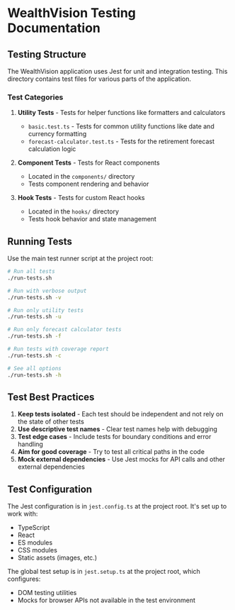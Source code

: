 # WealthVision Testing Documentation

## Testing Structure

The WealthVision application uses Jest for unit and integration testing. This directory contains test files for various parts of the application.

### Test Categories

1. **Utility Tests** - Tests for helper functions like formatters and calculators
   - `basic.test.ts` - Tests for common utility functions like date and currency formatting
   - `forecast-calculator.test.ts` - Tests for the retirement forecast calculation logic

2. **Component Tests** - Tests for React components
   - Located in the `components/` directory
   - Tests component rendering and behavior

3. **Hook Tests** - Tests for custom React hooks
   - Located in the `hooks/` directory
   - Tests hook behavior and state management

## Running Tests

Use the main test runner script at the project root:

```bash
# Run all tests
./run-tests.sh

# Run with verbose output
./run-tests.sh -v

# Run only utility tests
./run-tests.sh -u

# Run only forecast calculator tests
./run-tests.sh -f

# Run tests with coverage report
./run-tests.sh -c

# See all options
./run-tests.sh -h
```

## Test Best Practices

1. **Keep tests isolated** - Each test should be independent and not rely on the state of other tests
2. **Use descriptive test names** - Clear test names help with debugging
3. **Test edge cases** - Include tests for boundary conditions and error handling
4. **Aim for good coverage** - Try to test all critical paths in the code
5. **Mock external dependencies** - Use Jest mocks for API calls and other external dependencies

## Test Configuration

The Jest configuration is in `jest.config.ts` at the project root. It's set up to work with:

- TypeScript
- React
- ES modules
- CSS modules
- Static assets (images, etc.)

The global test setup is in `jest.setup.ts` at the project root, which configures:

- DOM testing utilities
- Mocks for browser APIs not available in the test environment